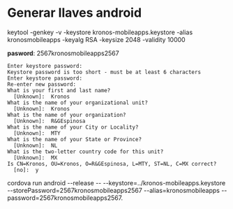 

# Generar llaves android
keytool -genkey -v -keystore kronos-mobileapps.keystore -alias kronosmobileapps -keyalg RSA -keysize 2048 -validity 10000

**pasword**: 2567kronosmobileapps2567

```
Enter keystore password:  
Keystore password is too short - must be at least 6 characters
Enter keystore password:  
Re-enter new password: 
What is your first and last name?
  [Unknown]:  Kronos
What is the name of your organizational unit?
  [Unknown]:  Kronos
What is the name of your organization?
  [Unknown]:  R&GEspinosa
What is the name of your City or Locality?
  [Unknown]:  MTY
What is the name of your State or Province?
  [Unknown]:  NL
What is the two-letter country code for this unit?
  [Unknown]:  MX   
Is CN=Kronos, OU=Kronos, O=R&GEspinosa, L=MTY, ST=NL, C=MX correct?
  [no]:  y
```

cordova run android --release -- --keystore=../kronos-mobileapps.keystore --storePassword=2567kronosmobileapps2567 --alias=kronosmobileapps --password=2567kronosmobileapps2567.